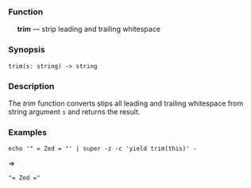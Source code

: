 ### Function

&emsp; **trim** &mdash; strip leading and trailing whitespace

### Synopsis

```
trim(s: string) -> string
```

### Description

The _trim_ function converts stips all leading and trailing whitespace
from string argument `s` and returns the result.

### Examples

```mdtest-command
echo '" = Zed = "' | super -z -c 'yield trim(this)' -
```
=>
```mdtest-output
"= Zed ="
```
